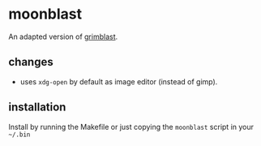 # moonblast

An adapted version of [grimblast](https://github.com/hyprwm/contrib/blob/33b38358559054d316eb605ccb733980dfa7dc63/grimblast/README.md).

## changes

- uses `xdg-open` by default as image editor (instead of gimp).

## installation

Install by running the Makefile or just copying the `moonblast` script in your
`~/.bin`
